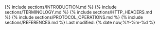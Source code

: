 {% include sections/INTRODUCTION.md %}
{% include sections/TERMINOLOGY.md %}
{% include sections/HTTP_HEADERS.md %}
{% include sections/PROTOCOL_OPERATIONS.md %}
{% include sections/REFERENCES.md %}
Last modified: {% date now,%Y-%m-%d %}
